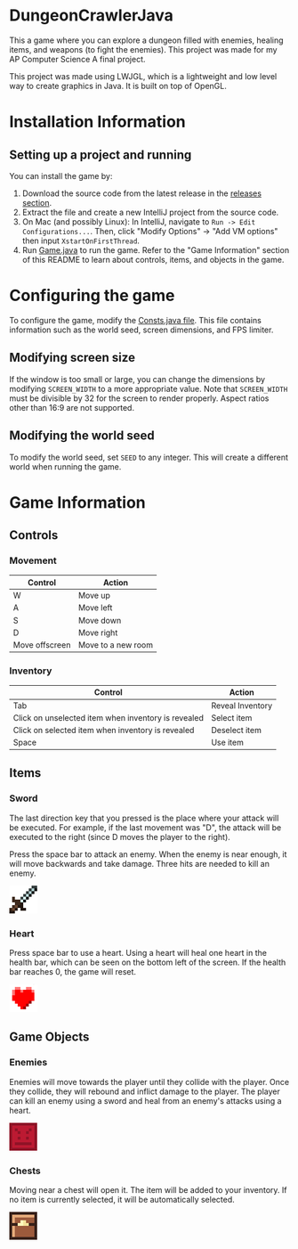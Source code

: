 # DungeonCrawlerJava

This a game where you can explore a dungeon filled with enemies, healing items, and weapons (to fight the enemies). This project was made for my AP Computer Science A final project.

This project was made using LWJGL, which is a lightweight and low level way to create graphics in Java. It is built on top of OpenGL.

# Installation Information

## Setting up a project and running
You can install the game by:
1. Download the source code from the latest release in the [releases section](https://github.com/AlexanderJCS/DungeonCrawlerJava/releases).
2. Extract the file and create a new IntelliJ project from the source code.
3. On Mac (and possibly Linux): In IntelliJ, navigate to `Run -> Edit Configurations...`. Then, click "Modify Options" -> "Add VM options" then input `XstartOnFirstThread`.
4. Run [Game.java](src/main/java/game/Game.java) to run the game. Refer to the "Game Information" section of this README to learn about controls, items, and objects in the game.

# Configuring the game
To configure the game, modify the [Consts.java file](src/main/java/helper/Consts.java). This file contains information such as the world seed, screen dimensions, and FPS limiter.

## Modifying screen size
If the window is too small or large, you can change the dimensions by modifying `SCREEN_WIDTH` to a more appropriate value. Note that `SCREEN_WIDTH` must be divisible by 32 for the screen to render properly. Aspect ratios other than 16:9 are not supported.

## Modifying the world seed
To modify the world seed, set `SEED` to any integer. This will create a different world when running the game.

# Game Information
## Controls
### Movement
| Control        | Action             |
|----------------|--------------------|
| W              | Move up            |
| A              | Move left          |
| S              | Move down          |
| D              | Move right         |
| Move offscreen | Move to a new room |

### Inventory

| Control                                             | Action           |
|-----------------------------------------------------|------------------|
| Tab                                                 | Reveal Inventory |
| Click on unselected item when inventory is revealed | Select item      |
| Click on selected item when inventory is revealed   | Deselect item    |
| Space                                               | Use item         |

## Items
### Sword

The last direction key that you pressed is the place where your attack will be executed. For example, if the last movement was "D", the attack will be executed to the right (since D moves the player to the right).

Press the space bar to attack an enemy. When the enemy is near enough, it will move backwards and take damage. Three hits are needed to kill an enemy.

![](src/main/resources/textures/items/sword.png)

### Heart

Press space bar to use a heart. Using a heart will heal one heart in the health bar, which can be seen on the bottom left of the screen. If the health bar reaches 0, the game will reset.

![](src/main/resources/textures/items/heart.png)

## Game Objects
### Enemies
Enemies will move towards the player until they collide with the player. Once they collide, they will rebound and inflict damage to the player. The player can kill an enemy using a sword and heal from an enemy's attacks using a heart.

![](src/main/resources/textures/gameObjects/enemy.png)

### Chests

Moving near a chest will open it. The item will be added to your inventory. If no item is currently selected, it will be automatically selected.

![](src/main/resources/textures/gameObjects/chestClosed.png)

